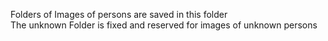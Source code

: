 Folders of Images of persons are saved in this folder  
The unknown Folder is fixed and reserved for images of unknown persons